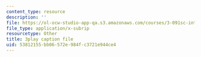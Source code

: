 ```yaml
---
content_type: resource
description: ''
file: https://ol-ocw-studio-app-qa.s3.amazonaws.com/courses/3-091sc-introduction-to-solid-state-chemistry-fall-2010/53812155bb06572e984fc3721e944ce4_RXTvZGj1MDA.vtt
file_type: application/x-subrip
resourcetype: Other
title: 3play caption file
uid: 53812155-bb06-572e-984f-c3721e944ce4
---
```

